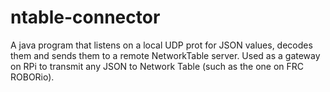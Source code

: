 # ntable-connector
A java program that listens on a local UDP prot for JSON values, decodes them and sends them to a remote NetworkTable server. Used as a gateway on RPi to transmit any JSON
to Network Table (such as the one on FRC ROBORio). 
